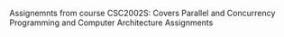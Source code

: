 Assignemnts from course CSC2002S: Covers Parallel and Concurrency Programming and Computer Architecture Assignments
